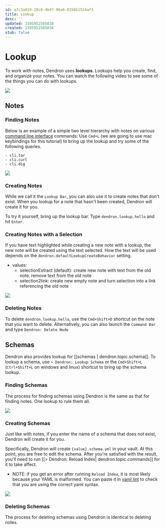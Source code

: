 ```yaml
---
id: a7c3a810-28c8-4b47-96a6-8156b1524af3
title: Lookup
desc: ''
updated: 1595952505038
created: 1595952505038
stub: false
---
```

# Lookup

To work with notes, Dendron uses  **lookups**. Lookups help you create, find, and organize your notes. You can watch the following video to see some of the things you can do with lookups.

<img style="" src="https://cdn.loom.com/sessions/thumbnails/a409a621763548d395e48c9d4380cbe7-1600813345789-with-play.gif"> </a>

## Notes

### Finding Notes

Below is an example of a simple two level hierarchy with notes on various [command line interface](https://en.wikipedia.org/wiki/Command-line_interface) commands. Use `Cmd+L` (we are going to use mac keybindings for this tutorial) to bring up the lookup and try some of the following queries.

```
- cli.tar
- cli.curl
- cli.dig
```
![](https://foundation-prod-assetspublic53c57cce-8cpvgjldwysl.s3-us-west-2.amazonaws.com/assets/images/lookup-cli.gif)

### Creating Notes

While we call it the `Lookup Bar`, you can also use it to create notes that don't exist. When you lookup for a note that hasn't been created, Dendron will create it for you. 

To try it yourself, bring up the lookup bar. Type `dendron.lookup.hello` and hit `Enter`.

### Creating Notes with a Selection

If you have text highlighted while creating a new note with a lookup, the new note will be created using the text selected. How the text will be used depends on  the `dendron.defaultLookupCreateBehavior` setting.
- values: 
    - selectionExtract (default): create new note with text from the old note. remove text from the old note
    - selection2link: create new empty note and turn selection into a link referencing the old note

<a href="https://www.loom.com/share/61d754c1dca84b99b2786b2f89473566">
<img style="" src="https://cdn.loom.com/sessions/thumbnails/61d754c1dca84b99b2786b2f89473566-with-play.gif"> </a>


### Deleting Notes

To delete `dendron.lookup.hello`, use the `Cmd+Shift+D` shortcut on the note that you want to delete. Alternatively, you can also launch the `Command Bar` and type `Dendron: Delete Node` 

## Schemas

Dendron also provides lookup for [[schemas | dendron.topic.schema]]. To lookup a schema, use `> Dendron: Lookup Schema` or the `Cmd+Shift+L` (`Ctrl+Shift+L` on windows and linux) shortcut to bring up the schema lookup.

### Finding Schemas

The process for finding schemas using Dendron is the same as that for finding notes. One lookup to rule them all. 

![](https://foundation-prod-assetspublic53c57cce-8cpvgjldwysl.s3-us-west-2.amazonaws.com/assets/images/schema-lookup.gif)

### Creating Schemas

Just like with notes, if you enter the name of a schema that does not exist, Dendron will create it for you.

Specifically, Dendron will create `{value}.schema.yml` in your vault. At this point, you are free to edit the schema. After you're satisfied with the result, you'll need to run [[> Dendron: Reload Index| dendron.topic.commands]] for it to take affect. 

- NOTE: if you get an error after running `Reload Index`, it is most likely because your YAML is malformed. You can paste it in [yaml lint](http://www.yamllint.com/) to check that you are using the correct yaml syntax. 

![](https://foundation-prod-assetspublic53c57cce-8cpvgjldwysl.s3-us-west-2.amazonaws.com/assets/images/schema-create.gif)

### Deleting Schemas

The process for deleting schemas using Dendron is identical to deleting notes. 
